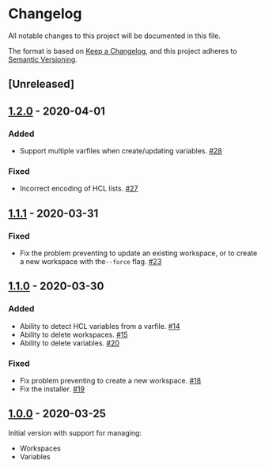 # Changelog

All notable changes to this project will be documented in this file.

The format is based on [Keep a Changelog](https://keepachangelog.com/en/1.0.0/),
and this project adheres to [Semantic Versioning](https://semver.org/spec/v2.0.0.html).

## [Unreleased]

## [1.2.0] - 2020-04-01

### Added

* Support multiple varfiles when create/updating variables. [#28]

### Fixed

* Incorrect encoding of HCL lists. [#27]

## [1.1.1] - 2020-03-31

### Fixed

* Fix the problem preventing to update an existing workspace, or to create a new
  workspace with the`--force` flag. [#23]

## [1.1.0] - 2020-03-30

### Added

* Ability to detect HCL variables from a varfile. [#14]
* Ability to delete workspaces. [#15]
* Ability to delete variables. [#20]

### Fixed

* Fix problem preventing to create a new workspace. [#18]
* Fix the installer. [#19]

## [1.0.0] - 2020-03-25

Initial version with support for managing:

* Workspaces
* Variables

[//]: # (Release links)
[1.0.0]: https://github.com/rgreinho/tfe-cli/releases/tag/1.0.0
[1.1.0]: https://github.com/rgreinho/tfe-cli/releases/tag/1.1.0
[1.1.1]: https://github.com/rgreinho/tfe-cli/releases/tag/1.1.1
[1.2.0]: https://github.com/rgreinho/tfe-cli/releases/tag/1.2.0

[//]: # (Issue/PR links)
[#14]: https://github.com/rgreinho/tfe-cli/pull/14
[#15]: https://github.com/rgreinho/tfe-cli/pull/15
[#18]: https://github.com/rgreinho/tfe-cli/pull/18
[#19]: https://github.com/rgreinho/tfe-cli/pull/19
[#20]: https://github.com/rgreinho/tfe-cli/pull/20
[#23]: https://github.com/rgreinho/tfe-cli/pull/23
[#27]: https://github.com/rgreinho/tfe-cli/pull/27
[#28]: https://github.com/rgreinho/tfe-cli/pull/28
